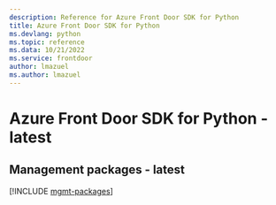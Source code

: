 ```yaml
---
description: Reference for Azure Front Door SDK for Python
title: Azure Front Door SDK for Python
ms.devlang: python
ms.topic: reference
ms.data: 10/21/2022
ms.service: frontdoor
author: lmazuel
ms.author: lmazuel
---
```

# Azure Front Door SDK for Python - latest

## Management packages - latest
[!INCLUDE [mgmt-packages](front-door-mgmt-index.md)]